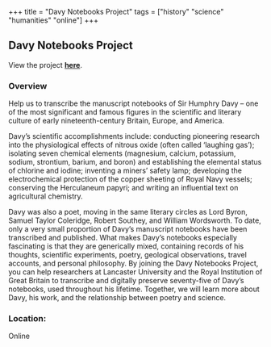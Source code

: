 +++
title = "Davy Notebooks Project"
tags = ["history" "science" "humanities" "online"]
+++

## Davy Notebooks Project

View the project [**here**](https://www.zooniverse.org/projects/humphrydavy/davy-notebooks-project).

### Overview

Help us to transcribe the manuscript notebooks of Sir Humphry Davy – one of the most significant and famous figures in the scientific and literary culture of early nineteenth-century Britain, Europe, and America.

Davy’s scientific accomplishments include: conducting pioneering research into the physiological effects of nitrous oxide (often called ‘laughing gas’); isolating seven chemical elements (magnesium, calcium, potassium, sodium, strontium, barium, and boron) and establishing the elemental status of chlorine and iodine; inventing a miners’ safety lamp; developing the electrochemical protection of the copper sheeting of Royal Navy vessels; conserving the Herculaneum papyri; and writing an influential text on agricultural chemistry.

Davy was also a poet, moving in the same literary circles as Lord Byron, Samuel Taylor Coleridge, Robert Southey, and William Wordsworth. To date, only a very small proportion of Davy’s manuscript notebooks have been transcribed and published. What makes Davy’s notebooks especially fascinating is that they are generically mixed, containing records of his thoughts, scientific experiments, poetry, geological observations, travel accounts, and personal philosophy. By joining the Davy Notebooks Project, you can help researchers at Lancaster University and the Royal Institution of Great Britain to transcribe and digitally preserve seventy-five of Davy’s notebooks, used throughout his lifetime. Together, we will learn more about Davy, his work, and the relationship between poetry and science.

### Location:
Online

